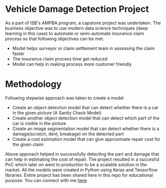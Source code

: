 # Vehicle Damage Detection Project
As a part of ISB's AMPBA program, a capstone project was undertaken. The business objective was to use modern data science techniques (deep learning in this case) to automate or semi-automate insurance claim process so that following objectives can be met.

* Model helps surveyor or claim settlement team in assessing the claim faster
* The insurance claim process time get reduced
* Model can help in making process more customer friendly

# Methodology
Following stepwise approach was taken to create a model
* Create an object detection model that can detect whether there is a car in the given picture (A Sanity Check Model)
* Create another object detection model that can detect which part of the car is visible in the picture
* Create an image segmentation model that can detect whether there is a damage(scratch, dent, breakage) on the detected part
* Create a cost estimation model that can give approximate repair cost for the given claim

Above approach helped in successfully detecting the part and damage that can help in estimating the cost of repair. The project resulted in a succesful PoC which later on went to production to be a scalable solution in the market.
All the models were created in Python using Keras and Tensorflow libraries. Entire project has been shared here in this repo for educational purpose.
You can connect with me [here](https://grvsrm.github.io/)
